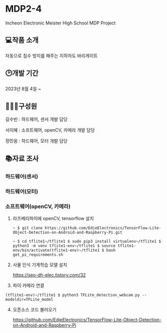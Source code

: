 # MDP2-4

Incheon Electronic Meister High School MDP Project

## 💻작품 소개

자동으로 침수 방지를 해주는 지하차도 바리게이트

## 🕑개발 기간

2023년 8월 4일 ~

## 👩‍👦‍👦구성원

길수빈 : 하드웨어, 센서 개발 담당

서지혜 : 소프트웨어, openCV, 카메라 개발 담당

정민웅 : 하드웨어, 모터 개발 담당

## 📚자료 조사

### 하드웨어(센서)

### 하드웨어(모터)

### 소프트웨어(openCV, 카메라)

1. 라즈베리파이에 openCV, tensorflow 설치

    `
    ~ $ git clone https://github.com/EdjeElectronics/TensorFlow-Lite-Object-Detection-on-Android-and-Raspberry-Pi.git
   `


   `
   ~ $ cd tflite1~/tflite1 $ sudo pip3 install virtualenv~/tflite1 $ python3 -m venv tflite1-env~/tflite1 $ source tflite1-env/bin/activate(tflite1-env)~/tflite1 $ bash get_pi_requirements.sh
   `
   
3. 사물 인식 기계학습 모델 설치
   
   <https://seo-dh-elec.tistory.com/32>
4. 파이 카메라 연결

`
    (tflite1-env)~/tflite1 $ python3 TFLite_detection_webcam.py --modeldir=TFLite_model
`

4. 오픈소스 코드 불러오기
   
   <https://github.com/EdjeElectronics/TensorFlow-Lite-Object-Detection-on-Android-and-Raspberry-Pi>






